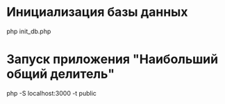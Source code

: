 ﻿# Инициализация базы данных
php init_db.php  
# Запуск приложения "Наибольший общий делитель"
php -S localhost:3000 -t public